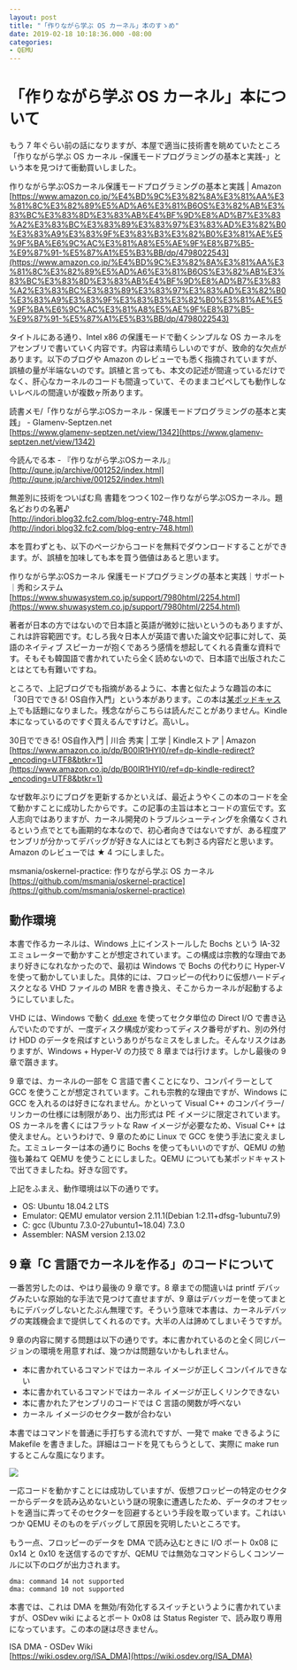 ```yaml
---
layout: post
title: "「作りながら学ぶ OS カーネル」本のすゝめ"
date: 2019-02-18 10:18:36.000 -08:00
categories:
- QEMU
---
```


# 「作りながら学ぶ OS カーネル」本について

もう 7 年ぐらい前の話になりますが、本屋で適当に技術書を眺めていたところ「作りながら学ぶ OS カーネル -保護モードプログラミングの基本と実践-」という本を見つけて衝動買いしました。

作りながら学ぶOSカーネル保護モードプログラミングの基本と実践 | Amazon<br />
[https://www.amazon.co.jp/%E4%BD%9C%E3%82%8A%E3%81%AA%E3%81%8C%E3%82%89%E5%AD%A6%E3%81%B6OS%E3%82%AB%E3%83%BC%E3%83%8D%E3%83%AB%E4%BF%9D%E8%AD%B7%E3%83%A2%E3%83%BC%E3%83%89%E3%83%97%E3%83%AD%E3%82%B0%E3%83%A9%E3%83%9F%E3%83%B3%E3%82%B0%E3%81%AE%E5%9F%BA%E6%9C%AC%E3%81%A8%E5%AE%9F%E8%B7%B5-%E9%87%91-%E5%87%A1%E5%B3%BB/dp/4798022543](https://www.amazon.co.jp/%E4%BD%9C%E3%82%8A%E3%81%AA%E3%81%8C%E3%82%89%E5%AD%A6%E3%81%B6OS%E3%82%AB%E3%83%BC%E3%83%8D%E3%83%AB%E4%BF%9D%E8%AD%B7%E3%83%A2%E3%83%BC%E3%83%89%E3%83%97%E3%83%AD%E3%82%B0%E3%83%A9%E3%83%9F%E3%83%B3%E3%82%B0%E3%81%AE%E5%9F%BA%E6%9C%AC%E3%81%A8%E5%AE%9F%E8%B7%B5-%E9%87%91-%E5%87%A1%E5%B3%BB/dp/4798022543)

タイトルにある通り、Intel x86 の保護モードで動くシンプルな OS カーネルをアセンブリで書いていく内容です。内容は素晴らしいのですが、致命的な欠点があります。以下のブログや Amazon のレビューでも悉く指摘されていますが、誤植の量が半端ないのです。誤植と言っても、本文の記述が間違っているだけでなく、肝心なカーネルのコードも間違っていて、そのままコピペしても動作しないレベルの間違いが複数ヶ所あります。

読書メモ/「作りながら学ぶOSカーネル - 保護モードプログラミングの基本と実践」 - Glamenv-Septzen.net<br />
[https://www.glamenv-septzen.net/view/1342](https://www.glamenv-septzen.net/view/1342)

今読んでる本 - 『作りながら学ぶOSカーネル』<br />
[http://qune.jp/archive/001252/index.html](http://qune.jp/archive/001252/index.html)

無差別に技術をついばむ鳥 書籍をつつく102－作りながら学ぶOSカーネル。題名どおりの名著♪<br />
[http://indori.blog32.fc2.com/blog-entry-748.html](http://indori.blog32.fc2.com/blog-entry-748.html)

本を買わずとも、以下のページからコードを無料でダウンロードすることができます。が、誤植を加味しても本を買う価値はあると思います。

作りながら学ぶOSカーネル 保護モードプログラミングの基本と実践｜サポート｜秀和システム<br />
[https://www.shuwasystem.co.jp/support/7980html/2254.html](https://www.shuwasystem.co.jp/support/7980html/2254.html)

著者が日本の方ではないので日本語と英語が微妙に拙いというのもありますが、これは許容範囲です。むしろ我々日本人が英語で書いた論文や記事に対して、英語のネイティブ スピーカーが抱くであろう感情を想起してくれる貴重な資料です。そもそも韓国語で書かれていたら全く読めないので、日本語で出版されたことはとても有難いですね。

ところで、上記ブログでも指摘があるように、本書と似たような趣旨の本に「30日でできる! OS自作入門」という本があります。この本は[某ポッドキャスト](https://turingcomplete.fm/)でも話題になりました。残念ながらこちらは読んだことがありません。Kindle 本になっているのですぐ買えるんですけど。高いし。

30日でできる! OS自作入門 | 川合 秀実 | 工学 | Kindleストア | Amazon<br />
[https://www.amazon.co.jp/dp/B00IR1HYI0/ref=dp-kindle-redirect?_encoding=UTF8&btkr=1](https://www.amazon.co.jp/dp/B00IR1HYI0/ref=dp-kindle-redirect?_encoding=UTF8&btkr=1)

なぜ数年ぶりにブログを更新するかといえば、最近ようやくこの本のコードを全て動かすことに成功したからです。この記事の主旨は本とコードの宣伝です。玄人志向ではありますが、カーネル開発のトラブルシューティングを余儀なくされるという点でとても画期的な本なので、初心者向きではないですが、ある程度アセンブリが分かってデバッグが好きな人にはとても刺さる内容だと思います。Amazon のレビューでは ★ 4 つにしました。

msmania/oskernel-practice: 作りながら学ぶ OS カーネル<br />
[https://github.com/msmania/oskernel-practice](https://github.com/msmania/oskernel-practice)

## 動作環境

本書で作るカーネルは、Windows 上にインストールした Bochs という IA-32 エミュレーターで動かすことが想定されています。この構成は宗教的な理由であまり好きになれなかったので、最初は Windows で Bochs の代わりに Hyper-V を使って動かしていました。具体的には、フロッピーの代わりに仮想ハードディスクとなる VHD ファイルの MBR を書き換え、そこからカーネルが起動するようにしていました。

VHD には、Windows で動く [dd.exe](http://www.chrysocome.net/dd) を使ってセクタ単位の Direct I/O で書き込んでいたのですが、一度ディスク構成が変わってディスク番号がずれ、別の外付け HDD のデータを飛ばすというありがちなミスをしました。そんなリスクはありますが、Windows + Hyper-V の力技で 8 章までは行けます。しかし最後の 9 章で躓きます。

9 章では、カーネルの一部を C 言語で書くことになり、コンパイラーとして GCC を使うことが想定されています。これも宗教的な理由ですが、Windows に GCC を入れるのは好きになれません。かといって Visual C++ のコンパイラー/リンカーの仕様には制限があり、出力形式は PE イメージに限定されています。OS カーネルを書くにはフラットな Raw イメージが必要なため、Visual C++ は使えません。というわけで、9 章のために Linux で GCC を使う手法に変えました。エミュレーターは本の通りに Bochs を使ってもいいのですが、QEMU の勉強も兼ねて QEMU を使うことにしました。QEMU についても某ポッドキャストで出てきましたね。好きな回です。

上記をふまえ、動作環境は以下の通りです。

- OS: Ubuntu 18.04.2 LTS
- Emulator: QEMU emulator version 2.11.1(Debian 1:2.11+dfsg-1ubuntu7.9)
- C: gcc (Ubuntu 7.3.0-27ubuntu1~18.04) 7.3.0
- Assembler: NASM version 2.13.02

## 9 章「C 言語でカーネルを作る」のコードについて

一番苦労したのは、やはり最後の 9 章です。8 章までの間違いは printf デバッグみたいな原始的な手法で見つけて直せますが、9 章はデバッガーを使ってまともにデバッグしないとたぶん無理です。そういう意味で本書は、カーネルデバッグの実践機会まで提供してくれるのです。大半の人は諦めてしまいそうですが。

9 章の内容に関する問題は以下の通りです。本に書かれているのと全く同じバージョンの環境を用意すれば、幾つかは問題ないかもしれません。

- 本に書かれているコマンドではカーネル イメージが正しくコンパイルできない
- 本に書かれているコマンドではカーネル イメージが正しくリンクできない
- 本に書かれたアセンブリのコードでは C 言語の関数が呼べない
- カーネル イメージのセクター数が合わない

本書ではコマンドを普通に手打ちする流れですが、一発で make できるように Makefile を書きました。詳細はコードを見てもらうとして、実際に make run するとこんな風になります。

![]({{site.assets_url}}2019-02-18-chap9.png) <br />

一応コードを動かすことには成功していますが、仮想フロッピーの特定のセクターからデータを読み込めないという謎の現象に遭遇したため、データのオフセットを適当に弄ってそのセクターを回避するという手段を取っています。これはいつか QEMU そのものをデバッグして原因を究明したいところです。

もう一点、フロッピーのデータを DMA で読み込むときに I/O ポート 0x08 に 0x14 と 0x10 を送信するのですが、QEMU では無効なコマンドらしくコンソールに以下のログが出力されます。

```
dma: command 14 not supported
dma: command 10 not supported
```

本書では、これは DMA を無効/有効化するスイッチというように書かれていますが、OSDev wiki によるとポート 0x08 は Status Register で、読み取り専用になっています。この本の謎は尽きません。

ISA DMA - OSDev Wiki<br />
[https://wiki.osdev.org/ISA_DMA](https://wiki.osdev.org/ISA_DMA)

